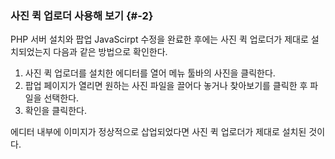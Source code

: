 ### 사진 퀵 업로더 사용해 보기 {#-2}

PHP 서버 설치와 팝업 JavaScirpt 수정을 완료한 후에는 사진 퀵 업로더가 제대로 설치되었는지 다음과 같은 방법으로 확인한다.

1. 사진 퀵 업로더를 설치한 에디터를 열어 메뉴 툴바의 사진을 클릭한다.
2. 팝업 페이지가 열리면 원하는 사진 파일을 끌어다 놓거나 찾아보기를 클릭한 후 파일을 선택한다.
3. 확인을 클릭한다.

에디터 내부에 이미지가 정상적으로 삽업되었다면 사진 퀵 업로더가 제대로 설치된 것이다.
